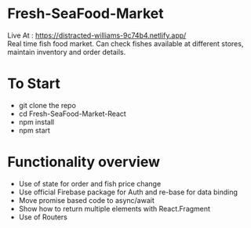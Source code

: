 # Fresh-SeaFood-Market
Live At : https://distracted-williams-9c74b4.netlify.app/
<br/> 
Real time fish food market. Can check fishes available at different stores, maintain inventory and order details. 

# To Start
- git clone the repo
- cd Fresh-SeaFood-Market-React
- npm install
- npm start

# Functionality overview
- Use of state for order and fish price change
- Use official Firebase package for Auth and re-base for data binding
- Move promise based code to async/await
- Show how to return multiple elements with React.Fragment
- Use of Routers


